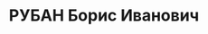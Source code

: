 ---
title: РУБАН Борис Иванович
description: "Род. в 1902, б/п. Капитан, помощник начальника штаба 122-го стрелкового\
  \ полка 41-й стрелковой дивизии \n  Приговор: ВК ВС СССР, 13.01.1938 – ВМН. Расстрелян\
  \ 1938. \n  Реабилитирован 16.01.1958"
---